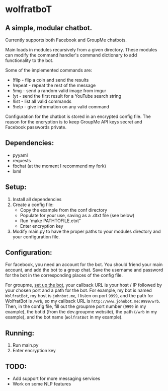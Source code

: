 wolfratboT
=========
A simple, modular chatbot.  
---------

Currently supports both Facebook and GroupMe chatbots.

Main loads in modules recursively from a given directory.
These modules can modify the command handler's command 
dictionary to add functionality to the bot.  

Some of the implemented commands are:  
  - !flip     - flip a coin and send the results
  - !repeat   - repeat the rest of the message
  - !img      - send a random valid image from imgur
  - !yt       - send the first result for a YouTube search string
  - !list     - list all valid commands
  - !help     - give information on any valid command

Configuration for the chatbot is stored in an encrypted config file.
The reason for the encryption is to keep GroupMe API keys secret and
Facebook passwords private.

Dependencies:
---------
  - pyyaml  
  - requests  
  - fbchat (at the moment I recommend my fork)
  - lxml  

Setup:
--------
  1. Install all dependencies  
  2. Create a config file:  
     - Copy the example from the conf directory  
     - Populate for your use, saving as a .dtxt file (see below)  
     - Run `make PATHTOFILE.etxt"  
     - Enter encryption key  
  3. Modify main.py to have the proper paths to your modules directory
and your configuration file.

Configuration:
---------
For facebook, you need an account for the bot. You should friend your main account,
and add the bot to a group chat.  Save the username and password for the bot in the
corresponding places of the config file.  

For groupme, [set up the bot](https://dev.groupme.com/bots), your callback URL is
your host / IP followed by your chosen port and a path for the bot. For example,
my bot is named `WolfratBot`, my host is `johnbot.me`, I listen on port `9999`, and
the path for WolfratBot is `/wrb`, so my callback URL is `http://www.johnbot.me:9999/wrb`.  
Then, in the config file, fill out the groupme port number (`9999` in my example),
the botid (from the dev.groupme website), the path (`/wrb` in my example), and
the bot name (`WolfratBot` in my example).

Running:
---------
  1. Run main.py  
  2. Enter encryption key  

TODO:
---------
  - Add support for more messaging services  
  - Work on some NLP features  
